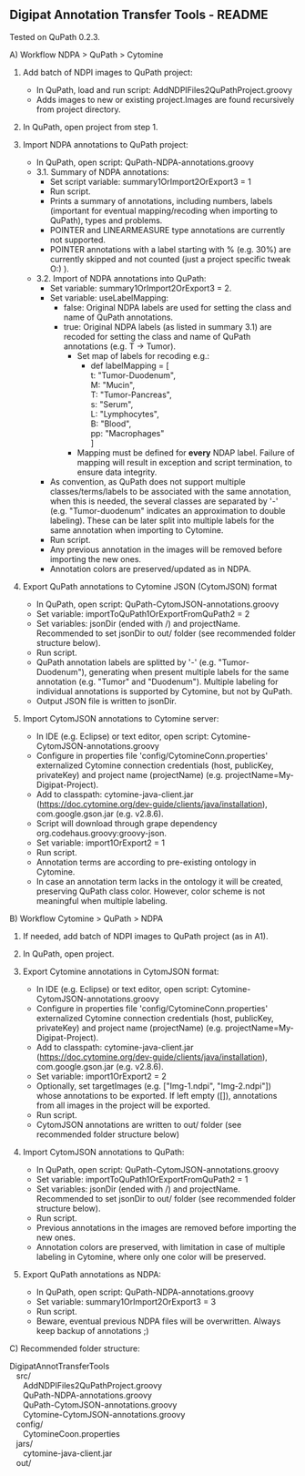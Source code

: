 ## Digipat Annotation Transfer Tools - README

Tested on QuPath 0.2.3.

A) Workflow NDPA > QuPath > Cytomine

 1. Add batch of NDPI images to QuPath project:
    - In QuPath, load and run script: AddNDPIFiles2QuPathProject.groovy
    - Adds images to new or existing project.Images are found recursively from project directory. 
    
 2. In QuPath, open project from step 1.

 3. Import NDPA annotations to QuPath project:
	  - In QuPath, open script: QuPath-NDPA-annotations.groovy
	  - 3.1. Summary of NDPA annotations:
		 - Set script variable: summary1OrImport2OrExport3 = 1
	      - Run script.
	      - Prints a summary of annotations, including numbers, labels (important for eventual mapping/recoding when importing to QuPath), types and problems.
	      - POINTER and LINEARMEASURE type annotations are currently not supported.
          - POINTER annotations with a label starting with % (e.g. 30%) are currently skipped and not counted (just a project specific tweak O:) ).
      - 3.2. Import of NDPA annotations into QuPath:
	      - Set variable: summary1OrImport2OrExport3 = 2.
	      - Set variable: useLabelMapping:
	          - false: Original NDPA labels are used for setting the class and name of QuPath annotations.
	          - true: Original NDPA labels (as listed in summary 3.1) are recoded for setting the class and name of QuPath annotations (e.g. T -> Tumor).
	              - Set map of labels for recoding e.g.:
		            - def labelMapping = [  
                t: "Tumor-Duodenum",  
                M: "Mucin",  
                T: "Tumor-Pancreas",  
                s: "Serum",  
                L: "Lymphocytes",  
                B: "Blood",  
                pp: "Macrophages"  
            ]  
                  - Mapping must be defined for **every** NDAP label. Failure of mapping will result in exception and script termination, to ensure data integrity.
          - As convention, as QuPath does not support multiple classes/terms/labels to be associated with the same annotation, when this is needed, the several classes are separated by '-' (e.g. "Tumor-duodenum" indicates an approximation to double labeling). These can be later split into multiple labels for the same annotation when importing to Cytomine.
          - Run script.
          - Any previous annotation in the images will be removed before importing the new ones.
          - Annotation colors are preserved/updated as in NDPA.

  4. Export QuPath annotations to Cytomine JSON (CytomJSON) format
	  - In QuPath, open script: QuPath-CytomJSON-annotations.groovy
	  - Set variable: importToQuPath1OrExportFromQuPath2 = 2
	  - Set variables: jsonDir (ended with /) and projectName. Recommended to set jsonDir to out/ folder (see recommended folder structure below).
	  - Run script.
	  - QuPath annotation labels are splitted by '-' (e.g. "Tumor-Duodenum"), generating when present multiple labels for the same annotation (e.g. "Tumor" and "Duodenum"). Multiple labeling for individual annotations is supported by Cytomine, but not by QuPath.
	  - Output JSON file is written to jsonDir.

  5. Import CytomJSON annotations to Cytomine server:
      - In IDE (e.g. Eclipse) or text editor, open script: Cytomine-CytomJSON-annotations.groovy
      - Configure in properties file 'config/CytomineConn.properties' externalized Cytomine connection credentials (host, publicKey, privateKey) and project name (projectName) (e.g. projectName=My-Digipat-Project).
      - Add to classpath: cytomine-java-client.jar (https://doc.cytomine.org/dev-guide/clients/java/installation), com.google.gson.jar (e.g. v2.8.6).
      - Script will download through grape dependency org.codehaus.groovy:groovy-json.
      - Set variable: import1OrExport2 = 1
      - Run script.
      - Annotation terms are according to pre-existing ontology in Cytomine.
      - In case an annotation term lacks in the ontology it will be created, preserving QuPath class color. However, color scheme is not meaningful when multiple labeling.


B) Workflow Cytomine > QuPath > NDPA
  1. If needed, add batch of NDPI images to QuPath project (as in A1).

  2. In QuPath, open project.	

  3. Export Cytomine annotations in CytomJSON format:
      - In IDE (e.g. Eclipse) or text editor, open script: Cytomine-CytomJSON-annotations.groovy
      - Configure in properties file 'config/CytomineConn.properties' externalized Cytomine connection credentials (host, publicKey, privateKey) and project name (projectName) (e.g. projectName=My-Digipat-Project).
      - Add to classpath: cytomine-java-client.jar (https://doc.cytomine.org/dev-guide/clients/java/installation), com.google.gson.jar (e.g. v2.8.6).
      - Set variable: import1OrExport2 = 2
      - Optionally, set targetImages (e.g. ["Img-1.ndpi", "Img-2.ndpi"]) whose annotations to be exported. If left empty ([]), annotations from all images in the project will be exported.
      - Run script.
      - CytomJSON annotations are written to out/ folder (see recommended folder structure below)		

  4. Import CytomJSON annotations to QuPath:
      - In QuPath, open script: QuPath-CytomJSON-annotations.groovy
      - Set variable: importToQuPath1OrExportFromQuPath2 = 1
      - Set variables: jsonDir (ended with /) and projectName. Recommended to set jsonDir to out/ folder (see recommended folder structure below).
      - Run script.
      - Previous annotations in the images are removed before importing the new ones.
      - Annotation colors are preserved, with limitation in case of multiple labeling in Cytomine, where only one color will be preserved.

  5. Export QuPath annotations as NDPA:
      - In QuPath, open script: QuPath-NDPA-annotations.groovy
      - Set variable: summary1OrImport2OrExport3 = 3
      - Run script.
      - Beware, eventual previous NDPA files will be overwritten. Always keep backup of annotations ;)

C) Recommended folder structure:
  
  DigipatAnnotTransferTools  
  &nbsp;&nbsp;&nbsp;src/  
  &nbsp;&nbsp;&nbsp;&nbsp;&nbsp;&nbsp;AddNDPIFiles2QuPathProject.groovy  
  &nbsp;&nbsp;&nbsp;&nbsp;&nbsp;&nbsp;QuPath-NDPA-annotations.groovy  
  &nbsp;&nbsp;&nbsp;&nbsp;&nbsp;&nbsp;QuPath-CytomJSON-annotations.groovy  
  &nbsp;&nbsp;&nbsp;&nbsp;&nbsp;&nbsp;Cytomine-CytomJSON-annotations.groovy  
  &nbsp;&nbsp;&nbsp;config/  
  &nbsp;&nbsp;&nbsp;&nbsp;&nbsp;&nbsp;CytomineCoon.properties  
  &nbsp;&nbsp;&nbsp;jars/  
  &nbsp;&nbsp;&nbsp;&nbsp;&nbsp;&nbsp;cytomine-java-client.jar  
  &nbsp;&nbsp;&nbsp;out/
